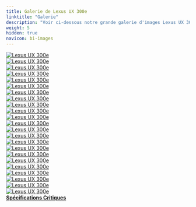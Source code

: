 ```yaml
---
title: Galerie de Lexus UX 300e
linktitle: "Galerie"
description: "Voir ci-dessous notre grande galerie d'images Lexus UX 300e. Cliquez sur les images pour des versions haute résolution."
weight: 5
hidden: true
navicon: bi-images
---
```

<!-- markdownlint-disable MD033 -->
<div class="row" id ="my-gallery">
	<div class="pswp-grid-item col-6 col-md-4">
		<a href="https://media.evkx.net/multimedia/models/lexus/ux/ux_300e/charging_1.jpg"
data-pswp-src="https://media.evkx.net/multimedia/models/lexus/ux/ux_300e/charging_1.jpg"
data-pswp-width="3000"
data-pswp-height="1687" 
target="_blank">
			<img src="https://media.evkx.net/multimedia/models/lexus/ux/ux_300e/charging_1_xst.jpg" alt="Lexus UX 300e" class="img-fluid " />
		</a>
	</div>
	<div class="pswp-grid-item col-6 col-md-4">
		<a href="https://media.evkx.net/multimedia/models/lexus/ux/ux_300e/charging_2.jpg"
data-pswp-src="https://media.evkx.net/multimedia/models/lexus/ux/ux_300e/charging_2.jpg"
data-pswp-width="1908"
data-pswp-height="1264" 
target="_blank">
			<img src="https://media.evkx.net/multimedia/models/lexus/ux/ux_300e/charging_2_xst.jpg" alt="Lexus UX 300e" class="img-fluid " />
		</a>
	</div>
	<div class="pswp-grid-item col-6 col-md-4">
		<a href="https://media.evkx.net/multimedia/models/lexus/ux/ux_300e/details_1.jpg"
data-pswp-src="https://media.evkx.net/multimedia/models/lexus/ux/ux_300e/details_1.jpg"
data-pswp-width="2198"
data-pswp-height="1465" 
target="_blank">
			<img src="https://media.evkx.net/multimedia/models/lexus/ux/ux_300e/details_1_xst.jpg" alt="Lexus UX 300e" class="img-fluid " />
		</a>
	</div>
	<div class="pswp-grid-item col-6 col-md-4">
		<a href="https://media.evkx.net/multimedia/models/lexus/ux/ux_300e/details_2.jpg"
data-pswp-src="https://media.evkx.net/multimedia/models/lexus/ux/ux_300e/details_2.jpg"
data-pswp-width="2198"
data-pswp-height="1465" 
target="_blank">
			<img src="https://media.evkx.net/multimedia/models/lexus/ux/ux_300e/details_2_xst.jpg" alt="Lexus UX 300e" class="img-fluid " />
		</a>
	</div>
	<div class="pswp-grid-item col-6 col-md-4">
		<a href="https://media.evkx.net/multimedia/models/lexus/ux/ux_300e/details_3.jpg"
data-pswp-src="https://media.evkx.net/multimedia/models/lexus/ux/ux_300e/details_3.jpg"
data-pswp-width="2241"
data-pswp-height="1494" 
target="_blank">
			<img src="https://media.evkx.net/multimedia/models/lexus/ux/ux_300e/details_3_xst.jpg" alt="Lexus UX 300e" class="img-fluid " />
		</a>
	</div>
	<div class="pswp-grid-item col-6 col-md-4">
		<a href="https://media.evkx.net/multimedia/models/lexus/ux/ux_300e/details_4.jpg"
data-pswp-src="https://media.evkx.net/multimedia/models/lexus/ux/ux_300e/details_4.jpg"
data-pswp-width="2206"
data-pswp-height="1471" 
target="_blank">
			<img src="https://media.evkx.net/multimedia/models/lexus/ux/ux_300e/details_4_xst.jpg" alt="Lexus UX 300e" class="img-fluid " />
		</a>
	</div>
	<div class="pswp-grid-item col-6 col-md-4">
		<a href="https://media.evkx.net/multimedia/models/lexus/ux/ux_300e/exterior_1.jpg"
data-pswp-src="https://media.evkx.net/multimedia/models/lexus/ux/ux_300e/exterior_1.jpg"
data-pswp-width="3000"
data-pswp-height="2000" 
target="_blank">
			<img src="https://media.evkx.net/multimedia/models/lexus/ux/ux_300e/exterior_1_xst.jpg" alt="Lexus UX 300e" class="img-fluid " />
		</a>
	</div>
	<div class="pswp-grid-item col-6 col-md-4">
		<a href="https://media.evkx.net/multimedia/models/lexus/ux/ux_300e/exterior_2.jpg"
data-pswp-src="https://media.evkx.net/multimedia/models/lexus/ux/ux_300e/exterior_2.jpg"
data-pswp-width="3000"
data-pswp-height="1654" 
target="_blank">
			<img src="https://media.evkx.net/multimedia/models/lexus/ux/ux_300e/exterior_2_xst.jpg" alt="Lexus UX 300e" class="img-fluid " />
		</a>
	</div>
	<div class="pswp-grid-item col-6 col-md-4">
		<a href="https://media.evkx.net/multimedia/models/lexus/ux/ux_300e/exterior_3.jpg"
data-pswp-src="https://media.evkx.net/multimedia/models/lexus/ux/ux_300e/exterior_3.jpg"
data-pswp-width="3000"
data-pswp-height="1801" 
target="_blank">
			<img src="https://media.evkx.net/multimedia/models/lexus/ux/ux_300e/exterior_3_xst.jpg" alt="Lexus UX 300e" class="img-fluid " />
		</a>
	</div>
	<div class="pswp-grid-item col-6 col-md-4">
		<a href="https://media.evkx.net/multimedia/models/lexus/ux/ux_300e/exterior_4.jpg"
data-pswp-src="https://media.evkx.net/multimedia/models/lexus/ux/ux_300e/exterior_4.jpg"
data-pswp-width="3000"
data-pswp-height="1904" 
target="_blank">
			<img src="https://media.evkx.net/multimedia/models/lexus/ux/ux_300e/exterior_4_xst.jpg" alt="Lexus UX 300e" class="img-fluid " />
		</a>
	</div>
	<div class="pswp-grid-item col-6 col-md-4">
		<a href="https://media.evkx.net/multimedia/models/lexus/ux/ux_300e/exterior_5.jpg"
data-pswp-src="https://media.evkx.net/multimedia/models/lexus/ux/ux_300e/exterior_5.jpg"
data-pswp-width="3000"
data-pswp-height="1956" 
target="_blank">
			<img src="https://media.evkx.net/multimedia/models/lexus/ux/ux_300e/exterior_5_xst.jpg" alt="Lexus UX 300e" class="img-fluid " />
		</a>
	</div>
	<div class="pswp-grid-item col-6 col-md-4">
		<a href="https://media.evkx.net/multimedia/models/lexus/ux/ux_300e/frontseats_1.jpg"
data-pswp-src="https://media.evkx.net/multimedia/models/lexus/ux/ux_300e/frontseats_1.jpg"
data-pswp-width="2281"
data-pswp-height="1521" 
target="_blank">
			<img src="https://media.evkx.net/multimedia/models/lexus/ux/ux_300e/frontseats_1_xst.jpg" alt="Lexus UX 300e" class="img-fluid " />
		</a>
	</div>
	<div class="pswp-grid-item col-6 col-md-4">
		<a href="https://media.evkx.net/multimedia/models/lexus/ux/ux_300e/frontseats_2.jpg"
data-pswp-src="https://media.evkx.net/multimedia/models/lexus/ux/ux_300e/frontseats_2.jpg"
data-pswp-width="2281"
data-pswp-height="1521" 
target="_blank">
			<img src="https://media.evkx.net/multimedia/models/lexus/ux/ux_300e/frontseats_2_xst.jpg" alt="Lexus UX 300e" class="img-fluid " />
		</a>
	</div>
	<div class="pswp-grid-item col-6 col-md-4">
		<a href="https://media.evkx.net/multimedia/models/lexus/ux/ux_300e/headlights_1.jpg"
data-pswp-src="https://media.evkx.net/multimedia/models/lexus/ux/ux_300e/headlights_1.jpg"
data-pswp-width="3000"
data-pswp-height="2000" 
target="_blank">
			<img src="https://media.evkx.net/multimedia/models/lexus/ux/ux_300e/headlights_1_xst.jpg" alt="Lexus UX 300e" class="img-fluid " />
		</a>
	</div>
	<div class="pswp-grid-item col-6 col-md-4">
		<a href="https://media.evkx.net/multimedia/models/lexus/ux/ux_300e/interior_1.jpg"
data-pswp-src="https://media.evkx.net/multimedia/models/lexus/ux/ux_300e/interior_1.jpg"
data-pswp-width="2281"
data-pswp-height="1321" 
target="_blank">
			<img src="https://media.evkx.net/multimedia/models/lexus/ux/ux_300e/interior_1_xst.jpg" alt="Lexus UX 300e" class="img-fluid " />
		</a>
	</div>
	<div class="pswp-grid-item col-6 col-md-4">
		<a href="https://media.evkx.net/multimedia/models/lexus/ux/ux_300e/interior_2.jpg"
data-pswp-src="https://media.evkx.net/multimedia/models/lexus/ux/ux_300e/interior_2.jpg"
data-pswp-width="2281"
data-pswp-height="1321" 
target="_blank">
			<img src="https://media.evkx.net/multimedia/models/lexus/ux/ux_300e/interior_2_xst.jpg" alt="Lexus UX 300e" class="img-fluid " />
		</a>
	</div>
	<div class="pswp-grid-item col-6 col-md-4">
		<a href="https://media.evkx.net/multimedia/models/lexus/ux/ux_300e/main_1.jpg"
data-pswp-src="https://media.evkx.net/multimedia/models/lexus/ux/ux_300e/main_1.jpg"
data-pswp-width="3000"
data-pswp-height="2000" 
target="_blank">
			<img src="https://media.evkx.net/multimedia/models/lexus/ux/ux_300e/main_1_xst.jpg" alt="Lexus UX 300e" class="img-fluid " />
		</a>
	</div>
	<div class="pswp-grid-item col-6 col-md-4">
		<a href="https://media.evkx.net/multimedia/models/lexus/ux/ux_300e/rearlights_1.jpg"
data-pswp-src="https://media.evkx.net/multimedia/models/lexus/ux/ux_300e/rearlights_1.jpg"
data-pswp-width="2212"
data-pswp-height="1443" 
target="_blank">
			<img src="https://media.evkx.net/multimedia/models/lexus/ux/ux_300e/rearlights_1_xst.jpg" alt="Lexus UX 300e" class="img-fluid " />
		</a>
	</div>
	<div class="pswp-grid-item col-6 col-md-4">
		<a href="https://media.evkx.net/multimedia/models/lexus/ux/ux_300e/screens_1.jpg"
data-pswp-src="https://media.evkx.net/multimedia/models/lexus/ux/ux_300e/screens_1.jpg"
data-pswp-width="2451"
data-pswp-height="1510" 
target="_blank">
			<img src="https://media.evkx.net/multimedia/models/lexus/ux/ux_300e/screens_1_xst.jpg" alt="Lexus UX 300e" class="img-fluid " />
		</a>
	</div>
	<div class="pswp-grid-item col-6 col-md-4">
		<a href="https://media.evkx.net/multimedia/models/lexus/ux/ux_300e/screens_2.jpg"
data-pswp-src="https://media.evkx.net/multimedia/models/lexus/ux/ux_300e/screens_2.jpg"
data-pswp-width="2241"
data-pswp-height="1494" 
target="_blank">
			<img src="https://media.evkx.net/multimedia/models/lexus/ux/ux_300e/screens_2_xst.jpg" alt="Lexus UX 300e" class="img-fluid " />
		</a>
	</div>
	<div class="pswp-grid-item col-6 col-md-4">
		<a href="https://media.evkx.net/multimedia/models/lexus/ux/ux_300e/screens_3.jpg"
data-pswp-src="https://media.evkx.net/multimedia/models/lexus/ux/ux_300e/screens_3.jpg"
data-pswp-width="1874"
data-pswp-height="1250" 
target="_blank">
			<img src="https://media.evkx.net/multimedia/models/lexus/ux/ux_300e/screens_3_xst.jpg" alt="Lexus UX 300e" class="img-fluid " />
		</a>
	</div>
	<div class="pswp-grid-item col-6 col-md-4">
		<a href="https://media.evkx.net/multimedia/models/lexus/ux/ux_300e/secondrowseats_1.jpg"
data-pswp-src="https://media.evkx.net/multimedia/models/lexus/ux/ux_300e/secondrowseats_1.jpg"
data-pswp-width="2281"
data-pswp-height="1521" 
target="_blank">
			<img src="https://media.evkx.net/multimedia/models/lexus/ux/ux_300e/secondrowseats_1_xst.jpg" alt="Lexus UX 300e" class="img-fluid " />
		</a>
	</div>
	<div class="pswp-grid-item col-6 col-md-4">
		<a href="https://media.evkx.net/multimedia/models/lexus/ux/ux_300e/trunk_1.jpg"
data-pswp-src="https://media.evkx.net/multimedia/models/lexus/ux/ux_300e/trunk_1.jpg"
data-pswp-width="2241"
data-pswp-height="1494" 
target="_blank">
			<img src="https://media.evkx.net/multimedia/models/lexus/ux/ux_300e/trunk_1_xst.jpg" alt="Lexus UX 300e" class="img-fluid " />
		</a>
	</div>
</div>
<script type="module">
  import PhotoSwipeLightbox from '/js/photoswipe-lightbox.esm.js';
    const lightbox = new PhotoSwipeLightbox({
       gallery: '#my-gallery',
        children: 'a',
        pswpModule: () => import('/js/photoswipe.esm.js')
    });
lightbox.init();
</script>
<div class="mt-3 mb-3">
<a href="../specifications/" class="text-decoration-none text-black">
<strong><i class="bi-arrow-left"></i> Spécifications </strong>
</a>
<a href="../reviews/" class="text-decoration-none text-black float-end">
<strong>Critiques <i class="bi-arrow-right"></i></strong>
</a>
</div>
